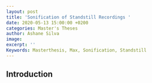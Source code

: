 ```yaml
---
layout: post
title: 'Sonification of Standstill Recordings '
date: 2020-05-13 15:00:00 +0200
categories: Master's Theses
author: Ashane Silva
image: 
excerpt: ''
Keywords: Masterthesis, Max, Sonification, Standstill
---
```


## Introduction



